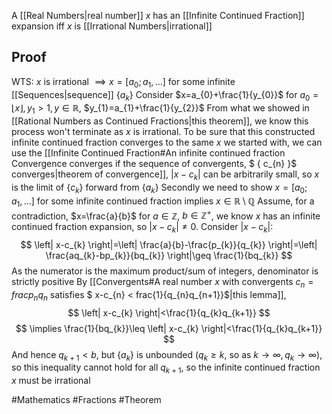 A [[Real Numbers|real number]] $x$ has an [[Infinite Continued Fraction]] expansion iff $x$ is [[Irrational Numbers|irrational]]
## Proof
WTS: $x$ is irrational $\implies x=[a_{0};a_{1},\dots]$ for some infinite [[Sequences|sequence]] $\{ a_{k} \}$
Consider $x=a_{0}+\frac{1}{y_{0}}$ for $a_{0}=\lfloor x \rfloor,y_{1}>1,y\in\mathbb{R}$, $y_{1}=a_{1}+\frac{1}{y_{2}}$
From what we showed in [[Rational Numbers as Continued Fractions|this theorem]], we know this process won't terminate as $x$ is irrational. To be sure that this constructed infinite continued fraction converges to the same $x$ we started with, we can use the [[Infinite Continued Fraction#An infinite continued fraction Convergence converges if the sequence of convergents, $ { c_{n} }$ converges|theorem of convergence]], $\left| x-c_{k} \right|$ can be arbitrarily small, so $x$ is the limit of $\{ c_{k} \}$ forward from $\{ a_{k} \}$
Secondly we need to show $x=[a_{0};a_{1},\dots]$ for some infinite continued fraction implies $x \in\mathbb{R}\setminus\mathbb{Q}$
Assume, for a contradiction, $x=\frac{a}{b}$ for $a\in\mathbb{Z}$, $b\in\mathbb{Z}^+$, we know $x$ has an infinite continued fraction expansion, so $\left| x-c_{k} \right|\neq 0$. Consider $\left| x-c_{k} \right|$:
$$
\left| x-c_{k} \right|=\left| \frac{a}{b}-\frac{p_{k}}{q_{k}} \right|=\left| \frac{aq_{k}-bp_{k}}{bq_{k}} \right|\geq \frac{1}{bq_{k}}
$$
As the numerator is the maximum product/sum of integers, denominator is strictly positive
By [[Convergents#A real number $x$ with convergents $c_{n}= frac{p_{n}}{q_{n}}$ satisfies $ x-c_{n} < frac{1}{q_{n}q_{n+1}}$|this lemma]], 
$$
\left| x-c_{k} \right|<\frac{1}{q_{k}q_{k+1}}
$$
$$
\implies \frac{1}{bq_{k}}\leq \left| x-c_{k} \right|<\frac{1}{q_{k}q_{k+1}}
$$
And hence $q_{k+1}<b$, but $\{ a_{k} \}$ is unbounded ($q_{k}\geq k$, so as $k\to \infty,q_{k}\to \infty$), so this inequality cannot hold for all $q_{k+1}$, so the infinite continued fraction $x$ must be irrational

#Mathematics #Fractions #Theorem 